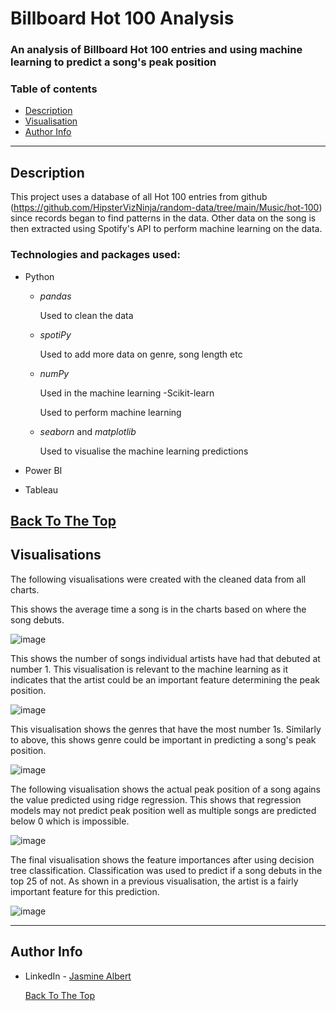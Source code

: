 # Billboard Hot 100 Analysis
### An analysis of Billboard Hot 100 entries and using machine learning to predict a song's peak position

### Table of contents
- [Description](#description)
- [Visualisation](#Visualisation)
- [Author Info](#author-info)

---
## Description
This project uses a database of all Hot 100 entries from github (https://github.com/HipsterVizNinja/random-data/tree/main/Music/hot-100) since records began to find patterns in the data. Other data on the song is then extracted using Spotify's API to perform machine learning on the data.

### Technologies and packages used:
- Python
  - *pandas*
  
    Used to clean the data
  - *spotiPy*
  
    Used to add more data on genre, song length etc
  - *numPy*
  
    Used in the machine learning
  -Scikit-learn
  
    Used to perform machine learning
  - *seaborn* and *matplotlib*
    
    Used to visualise the machine learning predictions

- Power BI

- Tableau

[Back To The Top](#billboard_hot_100_analysis)
---
## Visualisations

The following visualisations were created with the cleaned data from all charts.

This shows the average time a song is in the charts based on where the song debuts.

![image](https://user-images.githubusercontent.com/116348107/213723920-4967210d-9bc2-43fa-94b8-00e911774d61.png)

This shows the number of songs individual artists have had that debuted at number 1. This visualisation is relevant to the machine learning as it indicates that the artist could be an important feature determining the peak position.

![image](https://user-images.githubusercontent.com/116348107/213724134-75081302-52cf-4b47-8468-fd950251c7b9.png)

This visualisation shows the genres that have the most number 1s. Similarly to above, this shows genre could be important in predicting a song's peak position.

![image](https://user-images.githubusercontent.com/116348107/213724428-fb913feb-c837-4ca3-92f4-edf08d88be4e.png)

The following visualisation shows the actual peak position of a song agains the value predicted using ridge regression. This shows that regression models may not predict peak position well as multiple songs are predicted below 0 which is impossible.

![image](https://user-images.githubusercontent.com/116348107/213724619-ee790260-d154-40f6-a767-ebed47db0777.png)

The final visualisation shows the feature importances after using decision tree classification. Classification was used to predict if a song debuts in the top 25 of not. As shown in a previous visualisation, the artist is a fairly important feature for this prediction.

![image](https://user-images.githubusercontent.com/116348107/213724956-71d7ecc4-3125-4e2a-a15f-d58c83bda254.png)

---
## Author Info

- LinkedIn - [Jasmine Albert](https://www.linkedin.com/in/jasmine-albert-99029b207/)

  [Back To The Top](#billboard_hot_100_analysis)

